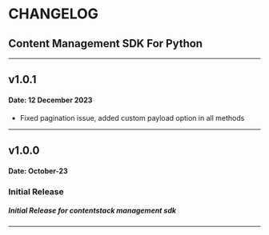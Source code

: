 # CHANGELOG

## Content Management SDK For Python
---

## v1.0.1

#### Date: 12 December 2023

- Fixed pagination issue, added custom payload option in all methods 
---

## v1.0.0

#### Date: October-23

### Initial Release

##### Initial Release for contentstack management sdk

---
